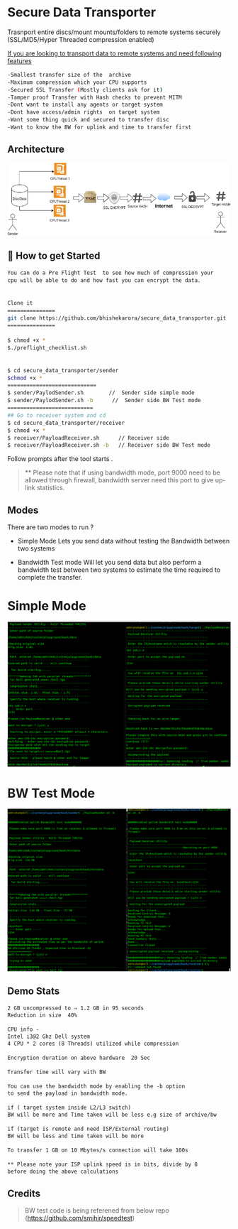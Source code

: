 # Secure Data Transporter
Trasnport  entire discs/mount mounts/folders to remote systems securely (SSL/MD5/Hyper Threaded compression enabled)

<u>If you are looking to transport data to remote systems and need following features</u>

```sh
-Smallest transfer size of the  archive
-Maximum compression which your CPU supports
-Secured SSL Transfer (Mostly clients ask for it)
-Tamper proof Transfer with Hash checks to prevent MITM
-Dont want to install any agents or target system
-Dont have access/admin rights  on target system
-Want some thing quick and secured to transfer disc
-Want to know the BW for uplink and time to transfer first

```
## Architecture
![High level Architecture](https://github.com/bhishekarora/secure_data_transporter/blob/master/img/Architecture.jpg)


## 📜 How to get Started 

  


```sh
You can do a Pre Flight Test  to see how much of compression your 
cpu will be able to do and how fast you can encrypt the data.


Clone it 
===============
git clone https://github.com/bhishekarora/secure_data_transporter.git
===============

$ chmod +x *
$./preflight_checklist.sh


$ cd secure_data_transporter/sender
$chmod +x *
============================
$ sender/PaylodSender.sh        //  Sender side simple mode
$ sender/PaylodSender.sh -b      //  Sender side BW Test mode
===========================
## Go to receiver system and cd 
$ cd secure_data_transporter/receiver
$ chmod +x *
$ receiver/PayloadReceiver.sh      // Receiver side
$ receiver/PayloadReceiver.sh -b   // Receiver side BW Test mode
```
Follow prompts after the tool starts .

> ** Please note that if using bandwidth mode, port 9000 need to be allowed through firewall,  bandwidth server need this port to give
> up-link statistics.




##  Modes

There are two modes to run ?

 - Simple Mode
 Lets you send data without testing the Bandwidth between two systems
 
- Bandwidth Test mode
Will let you send data but also perform a bandwidth test between two systems to estimate the time required to complete the transfer.
  



Simple Mode
===========
![Demo run without BW Test](https://github.com/bhishekarora/secure_data_transporter/blob/master/img/PayloadSender.png)

BW Test Mode
===========
![Demo run with BW Test](https://github.com/bhishekarora/secure_data_transporter/blob/master/img/PayloadSender_BWmode.png)


## Demo Stats 
```
2 GB uncompressed to ⇒ 1.2 GB in 95 seconds 
Reduction in size  40%  

CPU info - 
Intel i3@2 Ghz Dell system
4 CPU * 2 cores (8 Threads) utilized while compression 

Encryption duration on above hardware  20 Sec

Transfer time will vary with BW

You can use the bandwidth mode by enabling the -b option 
to send the payload in bandwidth mode.

if ( target system inside L2/L3 switch)
BW will be more and Time taken will be less e.g size of archive/bw

if (target is remote and need ISP/External routing)
BW will be less and time taken will be more 

To transfer 1 GB on 10 Mbytes/s connection will take 100s 

** Please note your ISP uplink speed is in bits, divide by 8 
before doing the above calculations
```

## Credits

> BW test code is being referened from below repo 
(https://github.com/smihir/speedtest)
